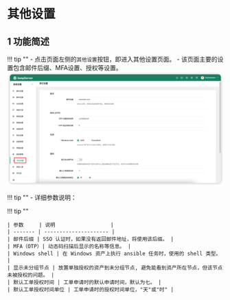 # 其他设置
## 1 功能简述
!!! tip ""
    - 点击页面左侧的`其他设置`按钮，即进入其他设置页面。
    - 该页面主要的设置包含邮件后缀、MFA设置、授权等设置。
![othen01](../../img/othen01.png)

!!! tip ""
    - 详细参数说明：

!!! tip ""

    | 参数     | 说明                  |
    | ------- | --------------------- |
    | 邮件后缀 | SSO 认证时，如果没有返回邮件地址，将使用该后缀。 |
    | MFA（OTP）| 动态码扫描后显示的名称等信息。 |
    | Windows shell | 在 Windows 资产上执行 ansible 任务时，使用的 shell 类型。 |
    | 显示未分组节点 | 放置单独授权的资产到未分组节点, 避免能看到资产所在节点，但该节点未被授权的问题。 |
    | 默认工单授权时间 | 工单申请时的默认申请时间，默认为七。 |
    | 默认工单授权时间单位 | 工单申请时的授权时间单位，"天"或"时" |